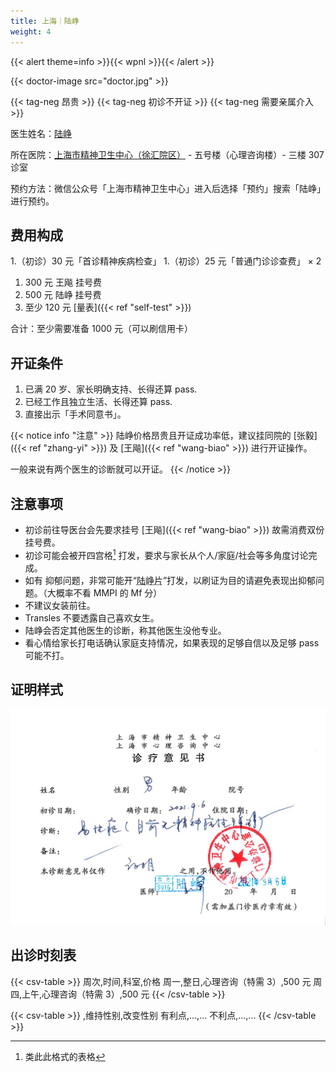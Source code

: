 ```yaml
---
title: 上海｜陆峥
weight: 4
---
```


{{< alert theme=info >}}{{< wpnl >}}{{< /alert >}}

{{< doctor-image src="doctor.jpg" >}}

{{< tag-neg 昂贵 >}} {{< tag-neg 初诊不开证 >}} {{< tag-neg 需要亲属介入 >}}

医生姓名：[陆峥](http://www.smhc.org.cn/MedicalGuide/contents/48/30.html)

所在医院：[上海市精神卫生中心（徐汇院区）](https://amap.com/place/B0HR6N4LN1) - 五号楼（心理咨询楼）- 三楼 307 诊室

预约方法：微信公众号「上海市精神卫生中心」进入后选择「预约」搜索「陆峥」进行预约。

## 费用构成

1.（初诊）30 元「首诊精神疾病检查」
1.（初诊）25 元「普通门诊诊查费」 &times; 2
1. 300 元 王飚 挂号费
1. 500 元 陆峥 挂号费
1. 至少 120 元 [量表]({{< ref "self-test" >}})

合计：至少需要准备 1000 元（可以刷信用卡）

## 开证条件

1. 已满 20 岁、家长明确支持、长得还算 pass.
1. 已经工作且独立生活、长得还算 pass.
1. 直接出示「手术同意书」。

{{< notice info "注意" >}}
陆峥价格昂贵且开证成功率低，建议挂同院的 [张毅]({{< ref "zhang-yi" >}}) 及 [王飚]({{< ref "wang-biao" >}}) 进行开证操作。

一般来说有两个医生的诊断就可以开证。
{{< /notice >}}

## 注意事项

- 初诊前往导医台会先要求挂号 [王飚]({{< ref "wang-biao" >}}) 故需消费双份挂号费。
- 初诊可能会被开四宫格[^1] 打发，要求与家长从个人/家庭/社会等多角度讨论完成。
- 如有 抑郁问题，非常可能开“<abbr title="草酸艾司西酞普兰片（百适可）">陆峥片</abbr>”打发，以刷证为目的请避免表现出抑郁问题。（大概率不看 MMPI 的 Mf 分）
- 不建议女装前往。
- Transles 不要透露自己喜欢女生。
- 陆峥会否定其他医生的诊断，称其他医生没他专业。
- 看心情给家长打电话确认家庭支持情况，如果表现的足够自信以及足够 pass 可能不打。

## 证明样式

![证明](proof.jpg)

## 出诊时刻表

{{< csv-table >}}
周次,时间,科室,价格
周一,整日,心理咨询（特需 3）,500 元
周四,上午,心理咨询（特需 3）,500 元
{{< /csv-table >}}

[^1]: 类此此格式的表格

{{< csv-table >}}
,维持性别,改变性别
有利点,...,...
不利点,...,...
{{< /csv-table >}}
